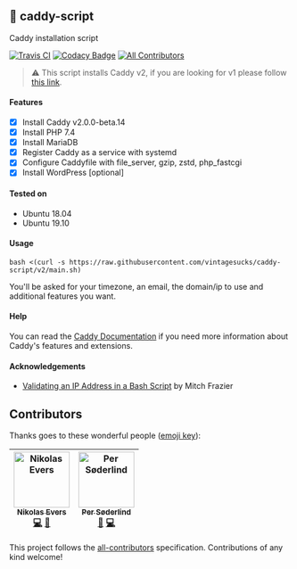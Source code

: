 ## :whale: caddy-script  
Caddy installation script

[![Travis CI](https://api.travis-ci.org/vintagesucks/caddy-script.svg?branch=master)](https://travis-ci.org/vintagesucks/caddy-script) [![Codacy Badge](https://api.codacy.com/project/badge/Grade/a0b0746d7a9f4a9db9fe7ae0d1fd775b)](https://www.codacy.com/app/vintagesucks/caddy-script) [![All Contributors](https://img.shields.io/badge/all_contributors-2-orange.svg?style=flat-round)](#contributors)

> ⚠️ This script installs Caddy v2, if you are looking for v1 please follow [this link](https://github.com/vintagesucks/caddy-script/tree/v1).

#### Features
- [x] Install Caddy v2.0.0-beta.14
- [x] Install PHP 7.4
- [x] Install MariaDB
- [x] Register Caddy as a service with systemd
- [x] Configure Caddyfile with file_server, gzip, zstd, php_fastcgi
- [x] Install WordPress [optional]

#### Tested on
- Ubuntu 18.04
- Ubuntu 19.10

#### Usage
`bash <(curl -s https://raw.githubusercontent.com/vintagesucks/caddy-script/v2/main.sh)`

You'll be asked for your timezone, an email, the domain/ip to use and additional features you want.

#### Help
You can read the [Caddy Documentation](https://caddyserver.com/docs) if you need more information about Caddy's features and extensions.

#### Acknowledgements
- [Validating an IP Address in a Bash Script](https://www.linuxjournal.com/content/validating-ip-address-bash-script) by Mitch Frazier

## Contributors

Thanks goes to these wonderful people ([emoji key](https://github.com/all-contributors/all-contributors#emoji-key)):

<!-- ALL-CONTRIBUTORS-LIST:START - Do not remove or modify this section -->
<!-- prettier-ignore -->
| [<img src="https://avatars0.githubusercontent.com/u/13335308?v=4" width="100px;" alt="Nikolas Evers"/><br /><sub><b>Nikolas Evers</b></sub>](https://nikol.as)<br />[💻](https://github.com/vintagesucks/caddy-script/commits?author=vintagesucks "Code") [🚧](#maintenance-vintagesucks "Maintenance") | [<img src="https://avatars3.githubusercontent.com/u/1649452?v=4" width="100px;" alt="Per Søderlind"/><br /><sub><b>Per Søderlind</b></sub>](https://soderlind.no)<br />[🐛](https://github.com/vintagesucks/caddy-script/issues?q=author%3Asoderlind "Bug reports") [💻](https://github.com/vintagesucks/caddy-script/commits?author=soderlind "Code") |
| :---: | :---: |
<!-- ALL-CONTRIBUTORS-LIST:END -->

This project follows the [all-contributors](https://github.com/all-contributors/all-contributors) specification. Contributions of any kind welcome!
